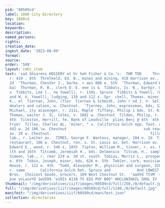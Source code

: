 ```yaml
---
pid: '00589cd'
label: 1880 City Directory
key: 1880cd
location: 
keywords: 
description: 
named_persons: 
rights: 
creation_date: 
ingest_date: '2023-08-09'
format: 
source: 
order: '589'
layout: cmhc_item
text: 'sad Ghiarens HOSIERY at Ur heh Fisher & Co.’s:  THR TOD     Thralls, Joseph,
  r. 419 . 8th  Threlkeld, Ed. B., mines and mining, 418 Harrison av., dis. 422 w.
  2d  ‘Thurman, Chester J., Darke. > aes 808 e. Sth  ‘Thurman, Edward W., ax 422 w.
  bal  Thurman, R. B., clerk O. E. eee is &  Tibbals, 1s. N., barkpr. Lowe & Hil,
  x  Tibbits, Lee [., ne Yowell), r. 110s. Spruce  Tibbits & Yowell, (Lee H. Tibbits
  and W. U. Yowell), ludging, 110 and 112 s. Spr  ckell, Thomas. miner,  aball, Clarence
  K., el  Tiernan, John, (Tier  Tiernan & Schmidt, John r nd J. ©. Selimidt), liquor
  dealers and saloon, w. Chestnut.  ‘Tierney, John, expressman, bds, 123 w. 8th  ierney,
  Michael, ity acavenger, r. 211s, Maple  Tiffany, Philip 1 bds. St. Kimo  ‘Tighe,
  Thomas, waiter J. IL. Coles, v. 108} w. Chestnnt  Tilden, Philip, r. rear 616 e.
  4th  Tileston, Herrill, fe. Bank of Leadville  plies Benj @ 4th  4th bet. Ash and
  Fryer  Tilley, Charles AL, ‘miner, " x. California Gulch opp. foot. of  T,            .
  442 w. 2d 106 \w. Chestnut                                   suk rear 708 Harrison
  av. 28 w. Chestnut.                                             Tillotson, Frank,
  lab., r. Leiter av.  TIMES, George F. Wanless, manager, 104 e. 2d  Tims, Jobn A.,
  restaurant, 106 w. Chestnut, ron. x. St. Louis av. bet. Harrison av. and Poplar  ‘Tinedale,
  Edward E., wood, r. 346 ¢, 10th  Tipton, William M., tinner, r. es. Poplar het.
  lth and 16th  Titcomb, Jeremiah H., bds. Delmonico  Titcum, H., sampler Grant smelter  Titmus,
  Simeon, lab., r. rear 229 w. 3d st. south  Tobias, Morris L., prospector, bds. 313
  e. 6th  Tobin, Joseph, miner, bds, 626 e. 5th  Tobler, cark, musician Tabor Opera
  House, r. 112 w. 4th  ‘Todd, Alexander M., physician and surgeon, 320 Harrison av.,
  r. same       California Gulch bet. Spruce and            And LOWEST PRICES at McMillen
  Bros.  Choicest Goods, Grocers, 109 West Chestnut St.  ‘aadVd TIVM  sony uoeus0H
  pue ynLaseYD 1eUI09 ‘e10Is A139 TV 8IG PUY BOO" HHCLONINAIL SHOL IV '
thumbnail: "/img/derivatives/iiif/images/00589cd/full/250,/0/default.jpg"
full: "/img/derivatives/iiif/images/00589cd/full/1140,/0/default.jpg"
manifest: "/img/derivatives/iiif/00589cd/manifest.json"
collection: directories
---
```

